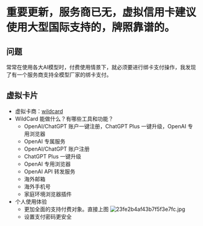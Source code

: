 # 重要更新，服务商已无，虚拟信用卡建议使用大型国际支持的，牌照靠谱的。


## 问题
常常在使用各大AI模型时，付费使用情景下，就必须要进行绑卡支付操作，我发现了有一个服务商支持全模型厂家的绑卡支付。
## 虚拟卡片
- 虚拟卡商：[wildcard](https://wildcard.com.cn/i/N5F39SQM)
- WildCard 能做什么？有哪些工具和功能？
    - OpenAI/ChatGPT 账户一键注册，ChatGPT Plus 一键升级，OpenAI 专用浏览器
    - OpenAI 专属服务
    - OpenAI/ChatGPT 账户注册
    - ChatGPT Plus 一键升级
    - OpenAI 专用浏览器
    - OpenAI API 转发服务
    - 海外邮箱
    - 海外手机号
    - 家庭环境浏览器插件
- 个人使用体验
    - 更加全面的支持付费对象。直接上图
     ![23fe2b4af43b7f5f3e7fc.jpg](https://imghosting.buxiantang.top/file/23fe2b4af43b7f5f3e7fc.jpg)
    - 设置支付密码更安全
 